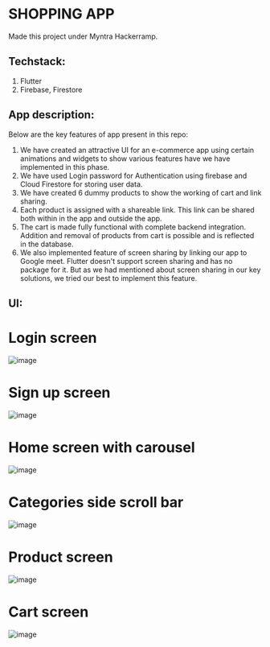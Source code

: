 # SHOPPING APP

Made this project under Myntra Hackerramp.

## Techstack:
1. Flutter
2. Firebase, Firestore

## App description:
 Below are the key features of app present in this repo:
1) We have created an attractive UI for an e-commerce app using certain animations and widgets to show various features have we have implemented in this phase.
2) We have used Login password for Authentication using firebase and Cloud Firestore for storing user data.
3) We have created 6 dummy products to show the working of cart and link sharing.
4) Each product is assigned with a shareable link. This link can be shared both within in the app and outside the app.
5) The cart is made fully functional with complete backend integration. Addition and removal of products from cart is possible and is reflected in the database.
6) We also implemented feature of screen sharing by linking our app to Google meet. Flutter doesn't support screen sharing and has no package for it. But as we had mentioned about screen sharing in our key solutions, we tried our best to implement this feature. 

## UI:
# Login screen
![image](https://user-images.githubusercontent.com/64389165/118794829-9697f880-b8b7-11eb-84b9-d8d9f8e527ac.png)

# Sign up screen
![image](https://user-images.githubusercontent.com/64389165/118795011-c7782d80-b8b7-11eb-8225-abdd4cbadff5.png)

# Home screen with carousel
![image](https://user-images.githubusercontent.com/64389165/118795063-d3fc8600-b8b7-11eb-9041-831726be9a45.png)

# Categories side scroll bar
![image](https://user-images.githubusercontent.com/64389165/118795295-12924080-b8b8-11eb-8bd6-5655fb7a1632.png)

# Product screen
![image](https://user-images.githubusercontent.com/64389165/118795361-20e05c80-b8b8-11eb-8c0e-f0a14898eba9.png)

# Cart screen
![image](https://user-images.githubusercontent.com/64389165/118795417-2f2e7880-b8b8-11eb-9266-2eaf1e77246a.png)











